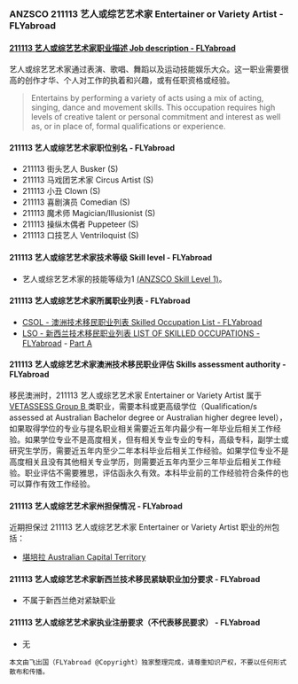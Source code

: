 ### ANZSCO 211113 艺人或综艺艺术家 Entertainer or Variety Artist - FLYabroad ###

####  [211113 艺人或综艺艺术家职业描述 Job description - FLYabroad](http://www.flyabroadvisa.com/anzsco/2111.html#211113)

艺人或综艺艺术家通过表演、歌唱、舞蹈以及运动技能娱乐大众。这一职业需要很高的创作才华、个人对工作的执着和兴趣，或有任职资格或经验。

> Entertains by performing a variety of acts using a mix of acting, singing, dance and movement skills. This occupation requires high levels of creative talent or personal commitment and interest as well as, or in place of, formal qualifications or experience.

#### 211113 艺人或综艺艺术家职位别名 - FLYabroad
 
- 211113	 街头艺人 Busker (S)
- 211113 马戏团艺术家 Circus Artist (S)
- 211113 小丑 Clown (S)
- 211113 喜剧演员 Comedian (S)
- 211113 魔术师 Magician/Illusionist (S)
- 211113 操纵木偶者 Puppeteer (S)
- 211113 口技艺人 Ventriloquist (S)

#### 211113 艺人或综艺艺术家技术等级 Skill level - FLYabroad

- 艺人或综艺艺术家的技能等级为1 [(ANZSCO Skill Level 1)](http://www.flyabroadvisa.com/anzsco/)。

#### 211113 艺人或综艺艺术家所属职业列表 - FLYabroad

- [CSOL - 澳洲技术移民职业列表 Skilled Occupation List - FLYabroad](http://www.flyabroadvisa.com/sol/)
- [LSO - 新西兰技术移民职业列表 LIST OF SKILLED OCCUPATIONS - FLYabroad](http://nz.flyabroadvisa.com/lso/) - [Part A](parta)

#### 211113 艺人或综艺艺术家澳洲技术移民职业评估 Skills assessment authority - FLYabroad

移民澳洲时，211113 艺人或综艺艺术家 Entertainer or Variety Artist 属于 [VETASSESS Group B ](http://www.flyabroadvisa.com/ass/vetassess.html)类职业，需要本科或更高级学位（Qualification/s assessed at Australian Bachelor degree or Australian higher degree level），如果取得学位的专业与提名职业相关需要近五年内最少有一年毕业后相关工作经验。如果学位专业不是高度相关，但有相关专业专业的专科，高级专科，副学士或研究生学历，需要近五年内至少二年本科毕业后相关工作经验。如果学位专业不是高度相关且没有其他相关专业学历，则需要近五年内至少三年毕业后相关工作经验。职业评估不需要雅思，评估函永久有效。本科毕业前的工作经验符合条件的也可以算作有效工作经验。

#### 211113 艺人或综艺艺术家州担保情况 - FLYabroad

近期担保过 211113 艺人或综艺艺术家 Entertainer or Variety Artist 职业的州包括：

- [堪培拉 Australian Capital Territory](http://www.flyabroadvisa.com/zdb/act.html)

#### 211113 艺人或综艺艺术家新西兰技术移民紧缺职业加分要求 - FLYabroad

- 不属于新西兰绝对紧缺职业

#### 211113 艺人或综艺艺术家执业注册要求（不代表移民要求） - FLYabroad

- 无

`本文由飞出国（FLYabroad @Copyright）独家整理完成，请尊重知识产权，不要以任何形式散布和传播。`